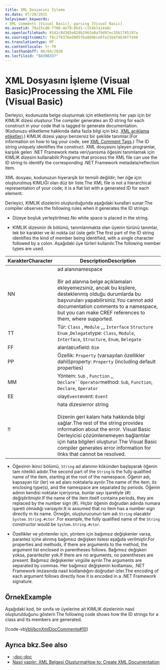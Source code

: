 ```yaml
---
title: XML Dosyasını İşleme
ms.date: 07/20/2015
helpviewer_keywords:
- XML comments [Visual Basic], parsing [Visual Basic]
ms.assetid: 78a15cd0-7708-4e79-85d1-c154b7a14a8c
ms.openlocfilehash: 81d2c8d305e828b2963a0af9d97ec35b1745197a
ms.sourcegitcommit: f8c270376ed905f6a8896ce0fe25b4f4b38ff498
ms.translationtype: MT
ms.contentlocale: tr-TR
ms.lasthandoff: 06/04/2020
ms.locfileid: "84398337"
---
```

# <a name="processing-the-xml-file-visual-basic"></a><span data-ttu-id="8cc5d-102">XML Dosyasını İşleme (Visual Basic)</span><span class="sxs-lookup"><span data-stu-id="8cc5d-102">Processing the XML File (Visual Basic)</span></span>
<span data-ttu-id="8cc5d-103">Derleyici, kodunuzda belge oluşturmak için etiketlenmiş her yapı için bir KIMLIK dizesi oluşturur.</span><span class="sxs-lookup"><span data-stu-id="8cc5d-103">The compiler generates an ID string for each construct in your code that is tagged to generate documentation.</span></span> <span data-ttu-id="8cc5d-104">(Kodunuzu etiketleme hakkında daha fazla bilgi için bkz. [XML açıklama etiketleri](../../language-reference/xmldoc/index.md).) KIMLIK dizesi yapıyı benzersiz bir şekilde tanımlar.</span><span class="sxs-lookup"><span data-stu-id="8cc5d-104">(For information on how to tag your code, see [XML Comment Tags](../../language-reference/xmldoc/index.md).) The ID string uniquely identifies the construct.</span></span> <span data-ttu-id="8cc5d-105">XML dosyasını işleyen programlar, karşılık gelen .NET Framework meta veri/yansıma öğesini tanımlamak için KIMLIK dizesini kullanabilir.</span><span class="sxs-lookup"><span data-stu-id="8cc5d-105">Programs that process the XML file can use the ID string to identify the corresponding .NET Framework metadata/reflection item.</span></span>  
  
 <span data-ttu-id="8cc5d-106">XML dosyası, kodunuzun hiyerarşik bir temsili değildir; her öğe için oluşturulmuş KIMLIĞI olan düz bir liste.</span><span class="sxs-lookup"><span data-stu-id="8cc5d-106">The XML file is not a hierarchical representation of your code; it is a flat list with a generated ID for each element.</span></span>  
  
 <span data-ttu-id="8cc5d-107">Derleyici, KIMLIK dizelerini oluşturduğunda aşağıdaki kuralları sunar:</span><span class="sxs-lookup"><span data-stu-id="8cc5d-107">The compiler observes the following rules when it generates the ID strings:</span></span>  
  
- <span data-ttu-id="8cc5d-108">Dizeye boşluk yerleştirilmez.</span><span class="sxs-lookup"><span data-stu-id="8cc5d-108">No white space is placed in the string.</span></span>  
  
- <span data-ttu-id="8cc5d-109">KIMLIK dizesinin ilk bölümü, tanımlanmakta olan üyenin türünü tanımlar, tek bir karakter ve iki nokta üst üste gelir.</span><span class="sxs-lookup"><span data-stu-id="8cc5d-109">The first part of the ID string identifies the kind of member being identified, with a single character followed by a colon.</span></span> <span data-ttu-id="8cc5d-110">Aşağıdaki üye türleri kullanılır.</span><span class="sxs-lookup"><span data-stu-id="8cc5d-110">The following member types are used.</span></span>  
  
|<span data-ttu-id="8cc5d-111">Karakter</span><span class="sxs-lookup"><span data-stu-id="8cc5d-111">Character</span></span>|<span data-ttu-id="8cc5d-112">Description</span><span class="sxs-lookup"><span data-stu-id="8cc5d-112">Description</span></span>|  
|---|---|  
|<span data-ttu-id="8cc5d-113">N</span><span class="sxs-lookup"><span data-stu-id="8cc5d-113">N</span></span>|<span data-ttu-id="8cc5d-114">ad alanı</span><span class="sxs-lookup"><span data-stu-id="8cc5d-114">namespace</span></span><br /><br /> <span data-ttu-id="8cc5d-115">Bir ad alanına belge açıklamaları ekleyemezsiniz, ancak bu kişilere, desteklenmiş olduğu durumlarda bu başvuruları yapabilirsiniz.</span><span class="sxs-lookup"><span data-stu-id="8cc5d-115">You cannot add documentation comments to a namespace, but you can make CREF references to them, where supported.</span></span>|  
|<span data-ttu-id="8cc5d-116">T</span><span class="sxs-lookup"><span data-stu-id="8cc5d-116">T</span></span>|<span data-ttu-id="8cc5d-117">Tür: `Class` , `Module` ,,, `Interface` `Structure` `Enum` ,`Delegate`</span><span class="sxs-lookup"><span data-stu-id="8cc5d-117">type: `Class`, `Module`, `Interface`, `Structure`, `Enum`, `Delegate`</span></span>|  
|<span data-ttu-id="8cc5d-118">F</span><span class="sxs-lookup"><span data-stu-id="8cc5d-118">F</span></span>|<span data-ttu-id="8cc5d-119">alanla`Dim`</span><span class="sxs-lookup"><span data-stu-id="8cc5d-119">field: `Dim`</span></span>|  
|<span data-ttu-id="8cc5d-120">P</span><span class="sxs-lookup"><span data-stu-id="8cc5d-120">P</span></span>|<span data-ttu-id="8cc5d-121">Özellik: `Property` (varsayılan özellikler dahil)</span><span class="sxs-lookup"><span data-stu-id="8cc5d-121">property: `Property` (including default properties)</span></span>|  
|<span data-ttu-id="8cc5d-122">M</span><span class="sxs-lookup"><span data-stu-id="8cc5d-122">M</span></span>|<span data-ttu-id="8cc5d-123">Yöntem: `Sub` , `Function` ,, `Declare``Operator`</span><span class="sxs-lookup"><span data-stu-id="8cc5d-123">method: `Sub`, `Function`, `Declare`, `Operator`</span></span>|  
|<span data-ttu-id="8cc5d-124">E</span><span class="sxs-lookup"><span data-stu-id="8cc5d-124">E</span></span>|<span data-ttu-id="8cc5d-125">olay`Event`</span><span class="sxs-lookup"><span data-stu-id="8cc5d-125">event: `Event`</span></span>|  
|<span data-ttu-id="8cc5d-126">!</span><span class="sxs-lookup"><span data-stu-id="8cc5d-126">!</span></span>|<span data-ttu-id="8cc5d-127">hata dizesi</span><span class="sxs-lookup"><span data-stu-id="8cc5d-127">error string</span></span><br /><br /> <span data-ttu-id="8cc5d-128">Dizenin geri kalanı hata hakkında bilgi sağlar.</span><span class="sxs-lookup"><span data-stu-id="8cc5d-128">The rest of the string provides information about the error.</span></span> <span data-ttu-id="8cc5d-129">Visual Basic Derleyicisi çözümlenemeyen bağlantılar için hata bilgileri oluşturur.</span><span class="sxs-lookup"><span data-stu-id="8cc5d-129">The Visual Basic compiler generates error information for links that cannot be resolved.</span></span>|  
  
- <span data-ttu-id="8cc5d-130">Öğesinin ikinci bölümü, `String` ad alanının kökünden başlayarak öğenin tam nitelikli adıdır.</span><span class="sxs-lookup"><span data-stu-id="8cc5d-130">The second part of the `String` is the fully qualified name of the item, starting at the root of the namespace.</span></span> <span data-ttu-id="8cc5d-131">Öğenin adı, kapsayan tür (ler) ve ad alanı noktalarla ayrılır.</span><span class="sxs-lookup"><span data-stu-id="8cc5d-131">The name of the item, its enclosing type(s), and the namespace are separated by periods.</span></span> <span data-ttu-id="8cc5d-132">Öğenin adının kendisi noktalar içeriyorsa, bunlar sayı işaretiyle (#) değiştirilmiştir.</span><span class="sxs-lookup"><span data-stu-id="8cc5d-132">If the name of the item itself contains periods, they are replaced by the number sign (#).</span></span> <span data-ttu-id="8cc5d-133">Hiçbir öğenin doğrudan adında numara işareti olmadığı varsayılır.</span><span class="sxs-lookup"><span data-stu-id="8cc5d-133">It is assumed that no item has a number sign directly in its name.</span></span> <span data-ttu-id="8cc5d-134">Örneğin, oluşturucunun tam adı `String` olacaktır `System.String.#ctor` .</span><span class="sxs-lookup"><span data-stu-id="8cc5d-134">For example, the fully qualified name of the `String` constructor would be `System.String.#ctor`.</span></span>  
  
- <span data-ttu-id="8cc5d-135">Özellikler ve yöntemler için, yöntem için bağımsız değişkenler varsa, parantez içine alınmış bağımsız değişken listesi aşağıda verilmiştir.</span><span class="sxs-lookup"><span data-stu-id="8cc5d-135">For properties and methods, if there are arguments to the method, the argument list enclosed in parentheses follows.</span></span> <span data-ttu-id="8cc5d-136">Bağımsız değişken yoksa, parantezler yok.</span><span class="sxs-lookup"><span data-stu-id="8cc5d-136">If there are no arguments, no parentheses are present.</span></span> <span data-ttu-id="8cc5d-137">Bağımsız değişkenler virgülle ayrılır.</span><span class="sxs-lookup"><span data-stu-id="8cc5d-137">The arguments are separated by commas.</span></span> <span data-ttu-id="8cc5d-138">Her bağımsız değişkenin kodlaması, .NET Framework imzasında nasıl kodlandığını doğrudan izler.</span><span class="sxs-lookup"><span data-stu-id="8cc5d-138">The encoding of each argument follows directly how it is encoded in a .NET Framework signature.</span></span>  
  
## <a name="example"></a><span data-ttu-id="8cc5d-139">Örnek</span><span class="sxs-lookup"><span data-stu-id="8cc5d-139">Example</span></span>  
 <span data-ttu-id="8cc5d-140">Aşağıdaki kod, bir sınıfa ve üyelerine ait KIMLIK dizelerinin nasıl oluşturulduğunu gösterir.</span><span class="sxs-lookup"><span data-stu-id="8cc5d-140">The following code shows how the ID strings for a class and its members are generated.</span></span>  
  
 [!code-vb[VbVbcnXmlDocComments#10](~/samples/snippets/visualbasic/VS_Snippets_VBCSharp/VbVbcnXmlDocComments/VB/Class1.vb#10)]  
  
## <a name="see-also"></a><span data-ttu-id="8cc5d-141">Ayrıca bkz.</span><span class="sxs-lookup"><span data-stu-id="8cc5d-141">See also</span></span>

- [<span data-ttu-id="8cc5d-142">-doc</span><span class="sxs-lookup"><span data-stu-id="8cc5d-142">-doc</span></span>](../../reference/command-line-compiler/doc.md)
- [<span data-ttu-id="8cc5d-143">Nasıl yapılır: XML Belgesi Oluşturma</span><span class="sxs-lookup"><span data-stu-id="8cc5d-143">How to: Create XML Documentation</span></span>](how-to-create-xml-documentation.md)
